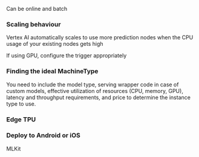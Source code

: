 
Can be online and batch

### Scaling behaviour

Vertex AI automatically scales to use more prediction nodes when the CPU usage of your existing nodes gets high

If using GPU, configure the trigger appropriately

### Finding the ideal MachineType

You need to include the model type, serving wrapper code in case of custom models, effective utilization of resources (CPU, memory, GPU), latency and throughput requirements, and price to determine the instance type to use.

### Edge TPU

### Deploy to Android or iOS

MLKit

